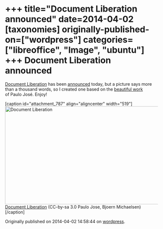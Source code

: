 +++
title="Document Liberation announced"
date=2014-04-02
[taxonomies]
originally-published-on=["wordpress"]
categories=["libreoffice", "Image", "ubuntu"]
+++
Document Liberation announced
=============================

<a href="http://www.documentliberation.org/">Document Liberation</a> has been <a href="http://blog.documentfoundation.org/2014/04/02/old-unaccessible-documents-rejoice/">announced</a> today, but a picture says more than a thousand words, so I created one based on the <a href="https://wiki.documentfoundation.org/Design/Wallpapers">beautiful work</a> of Paulo José. Enjoy!

[caption id="attachment_787" align="aligncenter" width="519"]<a href="/img/wp/2014/04/dlrenderedhd-claim.png"><img class="size-large wp-image-787" src="/img/wp/2014/04/dlrenderedhd-claim.png?w=519" alt="Document Liberation" width="519" height="324" /></a> <a href="http://documentliberation.org">Document Liberation</a> (CC-by-sa 3.0 Paulo Jose, Bjoern Michaelsen)[/caption]

Originally published on 2014-04-02 14:58:44 on [wordpress](https://skyfromme.wordpress.com/2014/04/02/document-liberation-announced/).
